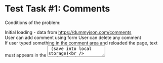# Test Task #1: Comments

Conditions of the problem:

Initial loading - data from https://dummyjson.com/comments  
User can add comment using form  User can delete any comment  
If user typed something in the comment area and reloaded the  page, text must appears in the <textarea> (save into local storage)  
Design is just example (no need pixel perfect :))

Example:
![Example](https://github.com/KIBINNANEKO/react-test-task-comments/raw/main/src/assets/template.png)
